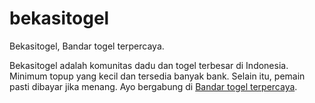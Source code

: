 # bekasitogel
Bekasitogel, Bandar togel terpercaya.

Bekasitogel adalah komunitas dadu dan togel terbesar di Indonesia. Minimum topup yang kecil dan tersedia banyak bank.
Selain itu, pemain pasti dibayar jika menang.
Ayo bergabung di [Bandar togel terpercaya](https://206.189.41.246/).
